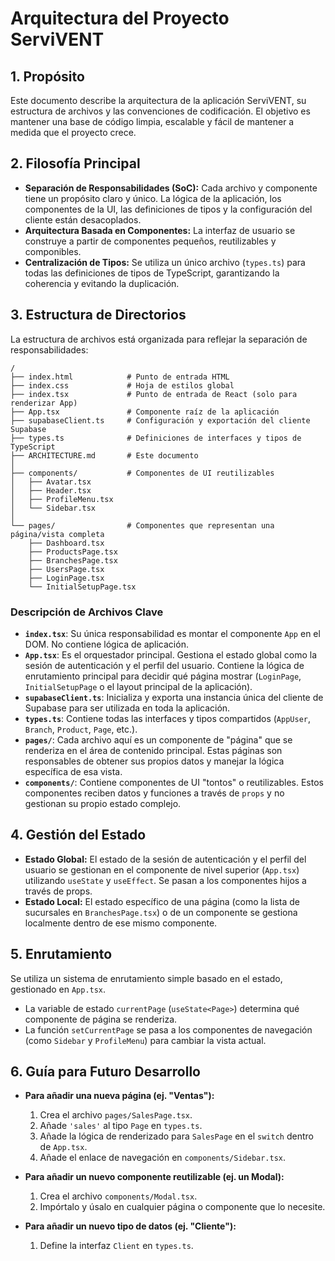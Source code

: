 # Arquitectura del Proyecto ServiVENT

## 1. Propósito

Este documento describe la arquitectura de la aplicación ServiVENT, su estructura de archivos y las convenciones de codificación. El objetivo es mantener una base de código limpia, escalable y fácil de mantener a medida que el proyecto crece.

## 2. Filosofía Principal

-   **Separación de Responsabilidades (SoC):** Cada archivo y componente tiene un propósito claro y único. La lógica de la aplicación, los componentes de la UI, las definiciones de tipos y la configuración del cliente están desacoplados.
-   **Arquitectura Basada en Componentes:** La interfaz de usuario se construye a partir de componentes pequeños, reutilizables y componibles.
-   **Centralización de Tipos:** Se utiliza un único archivo (`types.ts`) para todas las definiciones de tipos de TypeScript, garantizando la coherencia y evitando la duplicación.

## 3. Estructura de Directorios

La estructura de archivos está organizada para reflejar la separación de responsabilidades:

```
/
├── index.html            # Punto de entrada HTML
├── index.css             # Hoja de estilos global
├── index.tsx             # Punto de entrada de React (solo para renderizar App)
├── App.tsx               # Componente raíz de la aplicación
├── supabaseClient.ts     # Configuración y exportación del cliente Supabase
├── types.ts              # Definiciones de interfaces y tipos de TypeScript
├── ARCHITECTURE.md       # Este documento
│
├── components/           # Componentes de UI reutilizables
│   ├── Avatar.tsx
│   ├── Header.tsx
│   ├── ProfileMenu.tsx
│   └── Sidebar.tsx
│
└── pages/                # Componentes que representan una página/vista completa
    ├── Dashboard.tsx
    ├── ProductsPage.tsx
    ├── BranchesPage.tsx
    ├── UsersPage.tsx
    ├── LoginPage.tsx
    └── InitialSetupPage.tsx
```

### Descripción de Archivos Clave

-   **`index.tsx`**: Su única responsabilidad es montar el componente `App` en el DOM. No contiene lógica de aplicación.
-   **`App.tsx`**: Es el orquestador principal. Gestiona el estado global como la sesión de autenticación y el perfil del usuario. Contiene la lógica de enrutamiento principal para decidir qué página mostrar (`LoginPage`, `InitialSetupPage` o el layout principal de la aplicación).
-   **`supabaseClient.ts`**: Inicializa y exporta una instancia única del cliente de Supabase para ser utilizada en toda la aplicación.
-   **`types.ts`**: Contiene todas las interfaces y tipos compartidos (`AppUser`, `Branch`, `Product`, `Page`, etc.).
-   **`pages/`**: Cada archivo aquí es un componente de "página" que se renderiza en el área de contenido principal. Estas páginas son responsables de obtener sus propios datos y manejar la lógica específica de esa vista.
-   **`components/`**: Contiene componentes de UI "tontos" o reutilizables. Estos componentes reciben datos y funciones a través de `props` y no gestionan su propio estado complejo.

## 4. Gestión del Estado

-   **Estado Global:** El estado de la sesión de autenticación y el perfil del usuario se gestionan en el componente de nivel superior (`App.tsx`) utilizando `useState` y `useEffect`. Se pasan a los componentes hijos a través de props.
-   **Estado Local:** El estado específico de una página (como la lista de sucursales en `BranchesPage.tsx`) o de un componente se gestiona localmente dentro de ese mismo componente.

## 5. Enrutamiento

Se utiliza un sistema de enrutamiento simple basado en el estado, gestionado en `App.tsx`.
-   La variable de estado `currentPage` (`useState<Page>`) determina qué componente de página se renderiza.
-   La función `setCurrentPage` se pasa a los componentes de navegación (como `Sidebar` y `ProfileMenu`) para cambiar la vista actual.

## 6. Guía para Futuro Desarrollo

-   **Para añadir una nueva página (ej. "Ventas"):**
    1.  Crea el archivo `pages/SalesPage.tsx`.
    2.  Añade `'sales'` al tipo `Page` en `types.ts`.
    3.  Añade la lógica de renderizado para `SalesPage` en el `switch` dentro de `App.tsx`.
    4.  Añade el enlace de navegación en `components/Sidebar.tsx`.

-   **Para añadir un nuevo componente reutilizable (ej. un Modal):**
    1.  Crea el archivo `components/Modal.tsx`.
    2.  Impórtalo y úsalo en cualquier página o componente que lo necesite.

-   **Para añadir un nuevo tipo de datos (ej. "Cliente"):**
    1.  Define la interfaz `Client` en `types.ts`.
